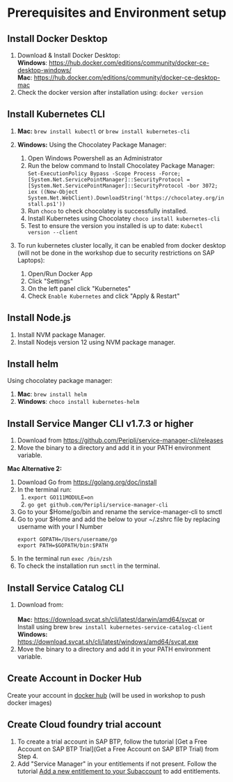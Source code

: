 # Prerequisites and Environment setup

## Install Docker Desktop
1. Download & Install Docker Desktop: <br />
**Windows**: https://hub.docker.com/editions/community/docker-ce-desktop-windows/ <br />
**Mac**: https://hub.docker.com/editions/community/docker-ce-desktop-mac <br />
2. Check the docker version after installation using:
    ```docker version```
## Install Kubernetes CLI
1. **Mac:**
```brew install kubectl``` or ```brew install kubernetes-cli```
2. **Windows:** Using the Chocolatey Package Manager:
    1. Open Windows Powershell as an Administrator
    2. Run the below command to Install Chocolatey Package Manager:
```Set-ExecutionPolicy Bypass -Scope Process -Force; [System.Net.ServicePointManager]::SecurityProtocol = [System.Net.ServicePointManager]::SecurityProtocol -bor 3072; iex ((New-Object System.Net.WebClient).DownloadString('https://chocolatey.org/install.ps1'))```
    3. Run ```choco``` to check chocolatey is successfully installed.
    4. Install Kubernetes using Chocolatey ```choco install kubernetes-cli```
    5. Test to ensure the version you installed is up to date: ```Kubectl version --client```

3. To run kubernetes cluster locally, it can be enabled from docker desktop (will not be done in the workshop due to security restrictions on SAP Laptops):
    1. Open/Run Docker App
    2. Click "Settings"
    3. On the left panel click "Kubernetes"
    4. Check ```Enable Kubernetes``` and click "Apply & Restart"
       
## Install Node.js 
1. Install NVM package Manager.
2. Install Nodejs version 12 using NVM package manager.

## Install helm 
Using chocolatey package manager: <br />
1. **Mac**: ```brew install helm```
2. **Windows**: ```choco install kubernetes-helm```

## Install Service Manger CLI v1.7.3 or higher
1. Download from https://github.com/Peripli/service-manager-cli/releases
2. Move the binary to a directory and add it in your PATH environment variable. <br />

**Mac Alternative 2:**<br />
1. Download Go from https://golang.org/doc/install
2. In the terminal run:
    1. ```export GO111MODULE=on```
    2. ```go get github.com/Peripli/service-manager-cli```
3. Go to your $Home/go/bin and rename the service-manager-cli to smctl
4. Go to your $Home and add the below to your ~/.zshrc file by replacing username with your I Number
    ```
    export GOPATH=/Users/username/go
    export PATH=$GOPATH/bin:$PATH
    ```
5. In the terminal run ```exec /bin/zsh```
6. To check the installation run ```smctl``` in the terminal.

## Install Service Catalog CLI
1. Download from: <br />      
**Mac:** https://download.svcat.sh/cli/latest/darwin/amd64/svcat or <br/>
Install using brew ```brew install kubernetes-service-catalog-client``` <br /> 
**Windows:** https://download.svcat.sh/cli/latest/windows/amd64/svcat.exe
2. Move the binary to a directory and add it in your PATH environment variable.

## Create Account in Docker Hub
Create your account in [docker hub](https://hub.docker.com/signup) (will be used in workshop to push docker images)

## Create Cloud foundry trial account
1. To create a trial account in SAP BTP, follow the tutorial [Get a Free Account on SAP BTP Trial](Get a Free Account on SAP BTP Trial) from Step 4.
2. Add "Service Manager" in your entitlements if not present. Follow the tutorial [Add a new entitlement to your Subaccount](https://developers.sap.com/tutorials/cp-cf-entitlements-add.html) to add entitlements.
